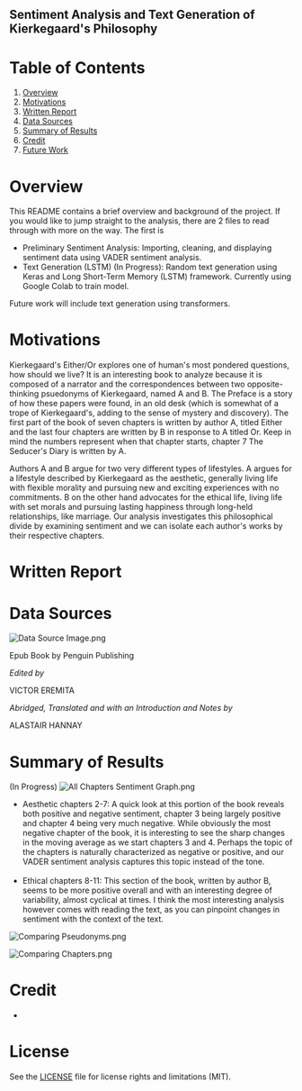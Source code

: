 ## Sentiment Analysis and Text Generation of Kierkegaard's Philosophy  


# Table of Contents


1. [Overview](#Overview)
2. [Motivations](#Motivations)
3. [Written Report](#Written-Report)
4. [Data Sources](#Data-Sources)
5. [Summary of Results](#Summary-of-Results)
6. [Credit](#Credit)
7. [Future Work](#Future-Work)


# Overview
This README contains a brief overview and background of the project. If you would like to jump straight to the analysis, there are 2 files to read through with more on the way. The first is 
- Preliminary Sentiment Analysis: Importing, cleaning, and displaying sentiment data using VADER sentiment analysis.
- Text Generation (LSTM) (In Progress): Random text generation using Keras and Long Short-Term Memory (LSTM) framework. Currently using Google Colab to train model.

Future work will include text generation using transformers.


# Motivations
Kierkegaard's Either/Or explores one of human's most pondered questions, how should we live? It is an interesting book to analyze because it is composed of a narrator and the correspondences between two opposite-thinking psuedonyms of Kierkegaard, named A and B. The Preface is a story of how these papers were found, in an old desk (which is somewhat of a trope of Kierkegaard's, adding to the sense of mystery and discovery). The first part of the book of seven chapters is written by author A, titled Either and the last four chapters are written by B in response to A titled Or. Keep in mind the numbers represent when that chapter starts, chapter 7 The Seducer's Diary is written by A.

Authors A and B argue for two very different types of lifestyles. A argues for a lifestyle described by Kierkegaard as the aesthetic, generally living life with flexible morality and pursuing new and exciting experiences with no commitments. B on the other hand advocates for the ethical life, living life with set morals and pursuing lasting happiness through long-held relationships, like marriage. Our analysis investigates this philosophical divide by examining sentiment and we can isolate each author's works by their respective chapters.


# Written Report


# Data Sources


![Data Source Image.png](https://github.com/pkm29/Philosophy_Analysis/raw/master/Data%20Source%20Image.png)

Epub Book by Penguin Publishing

*Edited by*

VICTOR EREMITA

*Abridged, Translated and with an Introduction and Notes by*

ALASTAIR HANNAY


# Summary of Results
(In Progress)
![All Chapters Sentiment Graph.png](https://github.com/pkm29/Philosophy_Analysis/raw/master/Sentiment%20Graph%20Big.png)

* Aesthetic chapters 2-7: A quick look at this portion of the book reveals both positive and negative sentiment, chapter 3 being largely positive and chapter 4 being very much negative. While obviously the most negative chapter of the book, it is interesting to see the sharp changes in the moving average as we start chapters 3 and 4. Perhaps the topic of the chapters is naturally characterized as negative or positive, and our VADER sentiment analysis captures this topic instead of the tone. <br><br>
* Ethical chapters 8-11: This section of the book, written by author B, seems to be more positive overall and with an interesting degree of variability, almost cyclical at times. I think the most interesting analysis however comes with reading the text, as you can pinpoint changes in sentiment with the context of the text.

![Comparing Pseudonyms.png](https://github.com/pkm29/Philosophy_Analysis/raw/master/box1.png)

![Comparing Chapters.png](https://github.com/pkm29/Philosophy_Analysis/raw/master/box2.png)

# Credit
- 


# License
See the [LICENSE](https://github.com/pkm29/Philosophy_Analysis/blob/master/LICENSE.md) file for license rights and limitations (MIT).
